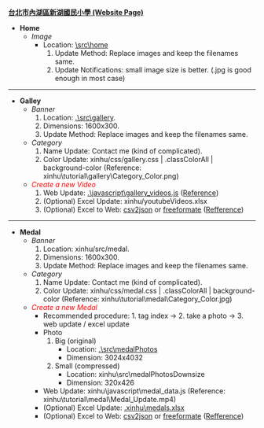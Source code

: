 [**台北市內湖區新湖國民小學 (Website Page)**](https://xinhuelementaryschool.github.io/)
* **Home**
  * *Image*
    * Location: [\src\home](src/home/0_brand.png)
      1. Update Method:  Replace images and keep the filenames same.
      2. Update Notifications: small image size is better.  (.jpg is good enough in most case)
---------------------------------------------------------------------------
* **Galley**
  * *Banner*
    1. Location: [.\src\gallery](.\src\gallery).
    2. Dimensions: 1600x300.
    3. Update Method: Replace images and keep the filenames same.
  * *Category* 
    1. Name Update: Contact me (kind of complicated).
    2. Color Update: xinhu/css/gallery.css | .classColorAll | background-color (Reference: xinhu\tutorial\gallery\Category_Color.png)
  * *<span style="color:red">Create a new Video<span>*
    1. Web Update: [.\javascript\gallery_videos.js](.\javascript\gallery_videos.js) ([Reference](.\tutorial\gallery\Video_Update.mp4))
    2. (Optional) Excel Update:  xinhu/youtubeVideos.xlsx 
    3. (Optional) Excel to Web:  [csv2json](https://www.csvjson.com/csv2json) or [freeformate](https://www.freeformatter.com/csv-to-json-converter.html) ([Refference](.\tutorial\gallery\Excel_to_Web.mp4))
---------------------------------------------------------------------------
* **Medal**
  * *Banner*
     1. Location: xinhu/src/medal.
     2. Dimensions: 1600x300.
     3. Update Method: Replace images and keep the filenames same.
  * *Category* 
     1. Name Update: Contact me (kind of complicated).
     2. Color Update: xinhu/css/medal.css | .classColorAll | background-color (Reference: xinhu\tutorial\medal\Category_Color.jpg)
  * *<span style="color:red">Create a new Medal</span>*
     * Recommended procedure: 1. tag index -> 2. take a photo -> 3.  web update / excel update 
     * Photo
       1. Big (original)
            * Location: [.\src\medalPhotos](.\src\medalPhotos)
            * Dimension: 3024x4032
       2. Small (compressed)
            * Location: xinhu\src\medalPhotosDownsize
            * Dimension: 320x426
     * Web Update: xinhu\javascript\medal_data.js (Reference: xinhu\tutorial\medal\Medal_Update.mp4)
     * (Optional) Excel Update:  [.xinhu\medals.xlsx](.xinhu\medals.xlsx)
     * (Optional) Excel to Web:  [csv2json](https://www.csvjson.com/csv2json) or [freeformate](https://www.freeformatter.com/csv-to-json-converter.html)  ([Refference](.\tutorial\medal\Excel_to_Web.mp4))

